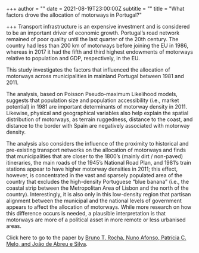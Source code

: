 +++
author = ""
date = 2021-08-19T23:00:00Z
subtitle = ""
title = "What factors drove the allocation of motorways in Portugal?"

+++
Transport infrastructure is an expensive investment and is considered to be an important driver of economic growth. Portugal’s road network remained of poor quality until the last quarter of the 20th century. The country had less than 200 km of motorways before joining the EU in 1986, whereas in 2017 it had the fifth and third highest endowments of motorways relative to population and GDP, respectively, in the EU.

This study investigates the factors that influenced the allocation of motorways across municipalities in mainland Portugal between 1981 and 2011.

The analysis, based on Poisson Pseudo-maximum Likelihood models, suggests that population size and population accessibility (i.e., market potential) in 1981 are important determinants of motorway density in 2011. Likewise, physical and geographical variables also help explain the spatial distribution of motorways, as terrain ruggedness, distance to the coast, and distance to the border with Spain are negatively associated with motorway density.

The analysis also considers the influence of the proximity to historical and pre-existing transport networks on the allocation of motorways and finds that municipalities that are closer to the 1800’s (mainly dirt / non-paved) itineraries, the main roads of the 1945’s National Road Plan, and 1981’s train stations appear to have higher motorway densities in 2011; this effect, however, is concentrated in the vast and sparsely populated area of the country that excludes the high-density Portuguese “blue banana” (i.e., the coastal strip between the Metropolitan Area of Lisbon and the north of the country). Interestingly, it is also only in this low-density region that partisan alignment between the municipal and the national levels of government appears to affect the allocation of motorways. While more research on how this difference occurs is needed, a plausible interpretation is that motorways are more of a political asset in more remote or less urbanised areas.

Click here to go to the paper by [Bruno T. Rocha, Nuno Afonso, Patrícia C. Melo, and João de Abreu e Silva](https://www.repository.utl.pt/handle/10400.5/21671).